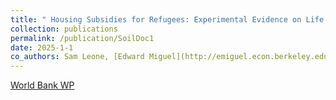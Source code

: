 ```yaml
---
title: " Housing Subsidies for Refugees: Experimental Evidence on Life Outcomes and Social Integration in Jordan"
collection: publications
permalink: /publication/SoilDoc1
date: 2025-1-1
co_authors: Sam Leone, [Edward Miguel](http://emiguel.econ.berkeley.edu/), Bailey Palmer, [Sandra Rozo](https://www.sandrarozo.net/), [Emma Smith](https://sites.harvard.edu/emmasmith/), and Sarah Stillman'
---
```

[World Bank WP]([https://www.journals.uchicago.edu/doi/10.1086/731589](https://documents.worldbank.org/en/publication/documents-reports/documentdetail/099831501212542537/idu1a72809a417fd714c7918d82140a01ed1a392))
